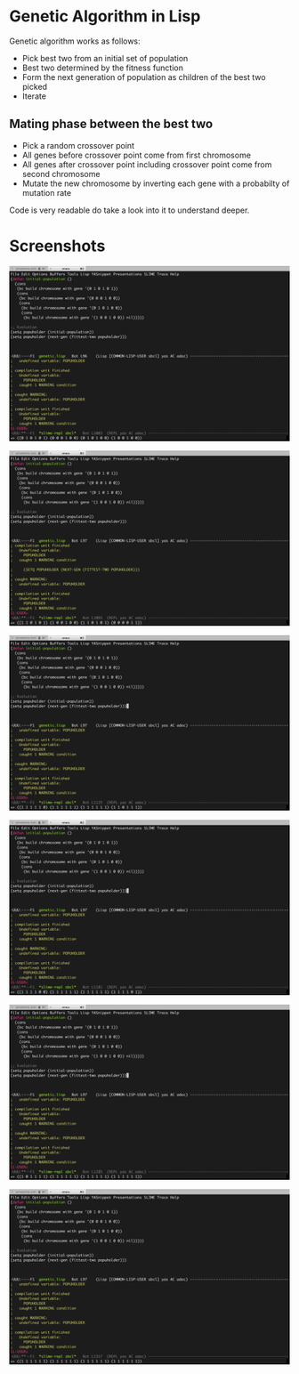 # Genetic Algorithm in Lisp

Genetic algorithm works as follows:

* Pick best two from an initial set of population
* Best two determined by the fitness function
* Form the next generation of population as children of the best two picked
* Iterate

## Mating phase between the best two

* Pick a random crossover point
* All genes before crossover point come from first chromosome
* All genes after crossover point including crossover point come from second chromosome
* Mutate the new chromosome by inverting each gene with a probabilty of mutation rate

Code is very readable do take a look into it to understand deeper.

# Screenshots

![Alt text](https://raw.githubusercontent.com/prathik/genetic-algorithm/master/img/0.png?raw=true "Optional Title")

![Alt text](https://raw.githubusercontent.com/prathik/genetic-algorithm/master/img/1.png?raw=true "Optional Title")

![Alt text](https://raw.githubusercontent.com/prathik/genetic-algorithm/master/img/2.png?raw=true "Optional Title")

![Alt text](https://raw.githubusercontent.com/prathik/genetic-algorithm/master/img/3.png?raw=true "Optional Title")

![Alt text](https://raw.githubusercontent.com/prathik/genetic-algorithm/master/img/4.png?raw=true "Optional Title")

![Alt text](https://raw.githubusercontent.com/prathik/genetic-algorithm/master/img/5.png?raw=true "Optional Title")